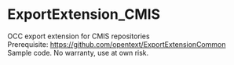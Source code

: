 # ExportExtension_CMIS
OCC export extension for CMIS repositories<br>
Prerequisite: https://github.com/opentext/ExportExtensionCommon
<br>Sample code. No warranty, use at own risk.